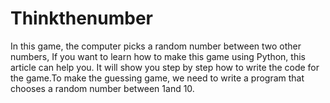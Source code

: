 # Thinkthenumber
In this game, the computer picks a random number between two other numbers, If you want to learn how to make this game using Python, this article can help you. It will show you step by step how to write the code for the game.To make the guessing game, we need to write a program that chooses a random number between 1and 10.
